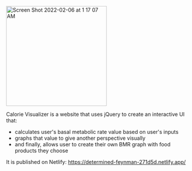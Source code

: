 <img width="272" alt="Screen Shot 2022-02-06 at 1 17 07 AM" src="https://user-images.githubusercontent.com/59897342/152649634-3ae3035f-ab9d-40c3-9fed-3b040471985c.png">

Calorie Visualizer is a website that uses jQuery to create an interactive UI that:
- calculates user's basal metabolic rate value based on user's inputs
- graphs that value to give another perspective visually
- and finally, allows user to create their own BMR graph with food products they choose

It is published on Netlify: https://determined-feynman-271d5d.netlify.app/
